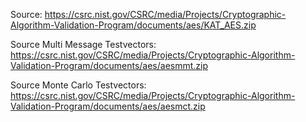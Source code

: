 Source: https://csrc.nist.gov/CSRC/media/Projects/Cryptographic-Algorithm-Validation-Program/documents/aes/KAT_AES.zip

Source Multi Message Testvectors: https://csrc.nist.gov/CSRC/media/Projects/Cryptographic-Algorithm-Validation-Program/documents/aes/aesmmt.zip

Source Monte Carlo Testvectors: https://csrc.nist.gov/CSRC/media/Projects/Cryptographic-Algorithm-Validation-Program/documents/aes/aesmct.zip
